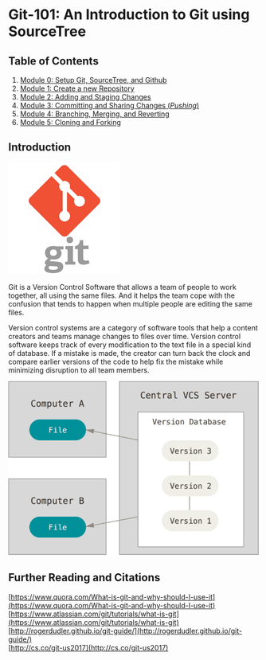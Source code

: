 # Git-101: An Introduction to Git using SourceTree

## Table of Contents

1. [Module 0: Setup Git, SourceTree, and Github](./Module-0)
1. [Module 1: Create a new Repository](./Module-1)
1. [Module 2: Adding and Staging Changes](./Module-2)
1. [Module 3: Committing and Sharing Changes (*Pushing*)](./Module-3)
1. [Module 4: Branching, Merging, and Reverting](./Module-4)
1. [Module 5: Cloning and Forking](./Module-5)

## Introduction

![git](images/git.png)

Git is a Version Control Software that allows a team of people to work together, all using the same files. And it helps the team cope with the confusion that tends to happen when multiple people are editing the same files.

Version control systems are a category of software tools that help a content creators and teams manage changes to files over time. Version control software keeps track of every modification to the text file in a special kind of database. If a mistake is made, the creator can turn back the clock and compare earlier versions of the code to help fix the mistake while minimizing disruption to all team members.

![version control systems](images/centralized.png)

## Further Reading and Citations

[https://www.quora.com/What-is-git-and-why-should-I-use-it](https://www.quora.com/What-is-git-and-why-should-I-use-it)  
[https://www.atlassian.com/git/tutorials/what-is-git](https://www.atlassian.com/git/tutorials/what-is-git)  
[http://rogerdudler.github.io/git-guide/](http://rogerdudler.github.io/git-guide/)  
[http://cs.co/git-us2017](http://cs.co/git-us2017)